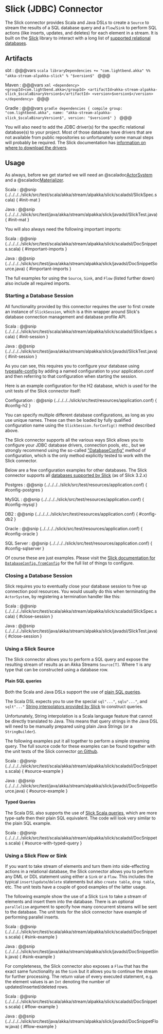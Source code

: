 # Slick (JDBC) Connector

The Slick connector provides Scala and Java DSLs to create a `Source` to stream the results of a SQL database query and a `Flow`/`Sink` to perform SQL actions (like inserts, updates, and deletes) for each element in a stream. It is built on the [Slick](http://slick.lightbend.com/) library to interact with a long list of [supported relational databases](http://slick.lightbend.com/doc/3.2.1/supported-databases.html).

## Artifacts

sbt
:   @@@vars
    ```scala
    libraryDependencies += "com.lightbend.akka" %% "akka-stream-alpakka-slick" % "$version$"
    ```
    @@@

Maven
:   @@@vars
    ```xml
    <dependency>
      <groupId>com.lightbend.akka</groupId>
      <artifactId>akka-stream-alpakka-slick_$scalaBinaryVersion$</artifactId>
      <version>$version$</version>
    </dependency>
    ```
    @@@

Gradle
:   @@@vars
    ```gradle
    dependencies {
      compile group: "com.lightbend.akka", name: "akka-stream-alpakka-slick_$scalaBinaryVersion$", version: "$version$"
    }
    ```
    @@@

You will also need to add the JDBC driver(s) for the specific relational database(s) to your project. Most of those database have drivers that are not available from public repositories so unfortunately some manual steps will probably be required. The Slick documentation has [information on where to download the drivers](http://slick.lightbend.com/doc/3.2.1/supported-databases.html).

## Usage

As always, before we get started we will need an @scaladoc[ActorSystem](akka.actor.ActorSystem) and a @scaladoc[Materializer](akka.stream.Materializer).

Scala
: @@snip (../../../../slick/src/test/scala/akka/stream/alpakka/slick/scaladsl/SlickSpec.scala) { #init-mat }

Java
: @@snip (../../../../slick/src/test/java/akka/stream/alpakka/slick/javadsl/SlickTest.java) { #init-mat }

You will also always need the following important imports:

Scala
: @@snip (../../../../slick/src/test/scala/akka/stream/alpakka/slick/scaladsl/DocSnippets.scala) { #important-imports }

Java
: @@snip (../../../../slick/src/test/java/akka/stream/alpakka/slick/javadsl/DocSnippetSource.java) { #important-imports }

The full examples for using the `Source`, `Sink`, and `Flow` (listed further down) also include all required imports.

### Starting a Database Session

All functionality provided by this connector requires the user to first create an instance of `SlickSession`, which is a thin wrapper around Slick's database connection management and database profile API.

Scala
: @@snip (../../../../slick/src/test/scala/akka/stream/alpakka/slick/scaladsl/SlickSpec.scala) { #init-session }

Java
: @@snip (../../../../slick/src/test/java/akka/stream/alpakka/slick/javadsl/SlickTest.java) { #init-session }

As you can see, this requires you to configure your database using [typesafe-config](https://github.com/typesafehub/config) by adding a named configuration to your application.conf and then referring to that configuration when starting the session.

Here is an example configuration for the H2 database, which is used for the unit tests of the Slick connector itself:

Configuration
: @@snip (../../../../slick/src/test/resources/application.conf) { #config-h2 }

You can specify multiple different database configurations, as long as you use unique names. These can then be loaded by fully qualified configuration name using the `SlickSession.forConfig()` method described above.

The Slick connector supports all the various ways Slick allows you to configure your JDBC database drivers, connection pools, etc., but we strongly recommend using the so-called ["DatabaseConfig"](http://slick.lightbend.com/doc/3.2.1/database.html#databaseconfig) method of configuration, which is the only method explicitly tested to work with the Slick connector.

Below are a few configuration examples for other databases. The Slick connector supports all [databases supported by Slick](http://slick.lightbend.com/doc/3.2.1/supported-databases.html) (as of Slick 3.2.x)

Postgres
: @@snip (../../../../slick/src/test/resources/application.conf) { #config-postgres }

MySQL
: @@snip (../../../../slick/src/test/resources/application.conf) { #config-mysql }

DB2
: @@snip (../../../../slick/src/test/resources/application.conf) { #config-db2 }

Oracle
: @@snip (../../../../slick/src/test/resources/application.conf) { #config-oracle }

SQL Server
: @@snip (../../../../slick/src/test/resources/application.conf) { #config-sqlserver }

Of course these are just examples. Please visit the [Slick documentation for `DatabaseConfig.fromConfig`](http://slick.lightbend.com/doc/3.2.1/api/index.html#slick.jdbc.JdbcBackend$DatabaseFactoryDef@forConfig(String,Config,Driver,ClassLoader):Database) for the full list of things to configure.

### Closing a Database Session
Slick requires you to eventually close your database session to free up connection pool resources. You would usually do this when terminating the `ActorSystem`, by registering a termination handler like this:

Scala
: @@snip (../../../../slick/src/test/scala/akka/stream/alpakka/slick/scaladsl/SlickSpec.scala) { #close-session }

Java
: @@snip (../../../../slick/src/test/java/akka/stream/alpakka/slick/javadsl/SlickTest.java) { #close-session }

### Using a Slick Source
The Slick connector allows you to perform a SQL query and expose the resulting stream of results as an Akka Streams `Source[T]`. Where `T` is any type that can be constructed using a database row.

#### Plain SQL queries
Both the Scala and Java DSLs support the use of [plain SQL queries](http://slick.lightbend.com/doc/3.2.1/concepts.html#plain-sql-statements).

The Scala DSL expects you to use the special `sql"..."`, `sqlu"..."`, and `sqlt"..."` [String interpolators provided by Slick](http://slick.lightbend.com/doc/3.2.1/sql.html#string-interpolation) to construct queries.

Unfortunately, String interpolation is a Scala language feature that cannot be directly translated to Java. This means that query strings in the Java DSL will need to be manually prepared using plain Java Strings (or a `StringBuilder`).

The following examples put it all together to perform a simple streaming query. The full source code for these examples can be found together with the unit tests of the Slick connector [on Github](https://github.com/akka/alpakka/tree/master/slick/src/test).

Scala
: @@snip (../../../../slick/src/test/scala/akka/stream/alpakka/slick/scaladsl/DocSnippets.scala) { #source-example }

Java
: @@snip (../../../../slick/src/test/java/akka/stream/alpakka/slick/javadsl/DocSnippetSource.java) { #source-example }


#### Typed Queries
The Scala DSL also supports the use of [Slick Scala queries](http://slick.lightbend.com/doc/3.2.1/concepts.html#scala-queries), which are more type-safe then their plain SQL equivalent. The code will look very similar to the plain SQL example.

Scala
: @@snip (../../../../slick/src/test/scala/akka/stream/alpakka/slick/scaladsl/DocSnippets.scala) { #source-with-typed-query }


### Using a Slick Flow or Sink
If you want to take stream of elements and turn them into side-effecting actions in a relational database, the Slick connector allows you to perform any DML or DDL statement using either a `Sink` or a `Flow`. This includes the typical `insert`/`update`/`delete` statements but also `create table`, `drop table`, etc. The unit tests have a couple of good examples of the latter usage.

The following example show the use of a Slick `Sink` to take a stream of elements and insert them into the database. There is an optional `parallelism` argument to specify how many concurrent streams will be sent to the database. The unit tests for the slick connector have example of performing parallel inserts.

Scala
: @@snip (../../../../slick/src/test/scala/akka/stream/alpakka/slick/scaladsl/DocSnippets.scala) { #sink-example }

Java
: @@snip (../../../../slick/src/test/java/akka/stream/alpakka/slick/javadsl/DocSnippetSink.java) { #sink-example }

For completeness, the Slick connector also exposes a `Flow` that has the exact same functionality as the `Sink` but it allows you to continue the stream for further processing. The return value of every executed statement, e.g. the element values is an `Int` denoting the number of updated/inserted/deleted rows.

Scala
: @@snip (../../../../slick/src/test/scala/akka/stream/alpakka/slick/scaladsl/DocSnippets.scala) { #flow-example }

Java
: @@snip (../../../../slick/src/test/java/akka/stream/alpakka/slick/javadsl/DocSnippetFlow.java) { #flow-example }
